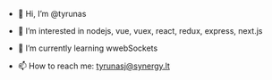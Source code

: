 - 👋 Hi, I’m @tyrunas
- 👀 I’m interested in nodejs, vue, vuex, react, redux, express, next.js
- 🌱 I’m currently learning wwebSockets

- 📫 How to reach me: tyrunasj@synergy.lt

<!---
tyrunas/tyrunas is a ✨ special ✨ repository because its `README.md` (this file) appears on your GitHub profile.
You can click the Preview link to take a look at your changes.
--->
